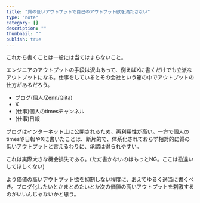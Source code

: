 ```yaml
---
title: "質の低いアウトプットで自己のアウトプット欲を満たさない"
type: "note"
category: []
description: ""
thumbnail: ""
publish: true
---
```


これから書くことは一般には当てはまらないこと。

エンジニアのアウトプットの手段は沢山あって、例えばXに書くだけでも立派なアウトプットになる。仕事をしているとその会社という箱の中でアウトプットの仕方があるだろう。

* ブログ(個人/Zenn/Qiita)
* X
* (仕事)個人のtimesチャンネル
* (仕事)日報

ブログはインターネット上に公開されるため、再利用性が高い。一方で個人のtimesや日報やXに書いたことは、断片的で、体系化されておらず相対的に質の低いアウトプットと言えるわりに、承認は得られやすい。

これは実際大きな機会損失である。(ただ書かないのはもっとNG。ここは勘違いしてほしくない)

より価値の高いアウトプット欲を抑制しない程度に、あえてゆるく適当に書くべき。ブログ化したいとかまとめたいとか次の価値の高いアウトプットを刺激するのがいいんじゃないかと思う。
